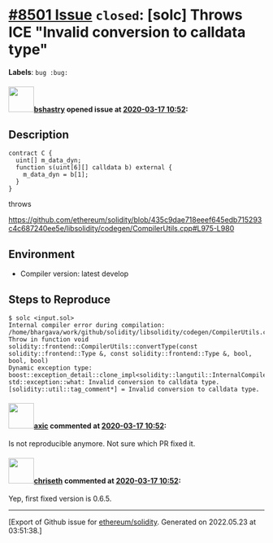 # [\#8501 Issue](https://github.com/ethereum/solidity/issues/8501) `closed`: [solc] Throws ICE "Invalid conversion to calldata type"
**Labels**: `bug :bug:`


#### <img src="https://avatars.githubusercontent.com/u/2388185?v=4" width="50">[bshastry](https://github.com/bshastry) opened issue at [2020-03-17 10:52](https://github.com/ethereum/solidity/issues/8501):

## Description

```
contract C {
  uint[] m_data_dyn;
  function s(uint[6][] calldata b) external {
    m_data_dyn = b[1];
  }
}
```

throws

https://github.com/ethereum/solidity/blob/435c9dae718eeef645edb715293c4c687240ee5e/libsolidity/codegen/CompilerUtils.cpp#L975-L980

## Environment

- Compiler version: latest develop

## Steps to Reproduce

```
$ solc <input.sol>
Internal compiler error during compilation:
/home/bhargava/work/github/solidity/libsolidity/codegen/CompilerUtils.cpp(980): Throw in function void solidity::frontend::CompilerUtils::convertType(const solidity::frontend::Type &, const solidity::frontend::Type &, bool, bool, bool)
Dynamic exception type: boost::exception_detail::clone_impl<solidity::langutil::InternalCompilerError>
std::exception::what: Invalid conversion to calldata type.
[solidity::util::tag_comment*] = Invalid conversion to calldata type.
```

#### <img src="https://avatars.githubusercontent.com/u/20340?v=4" width="50">[axic](https://github.com/axic) commented at [2020-03-17 10:52](https://github.com/ethereum/solidity/issues/8501#issuecomment-625486331):

Is not reproducible anymore. Not sure which PR fixed it.

#### <img src="https://avatars.githubusercontent.com/u/9073706?v=4" width="50">[chriseth](https://github.com/chriseth) commented at [2020-03-17 10:52](https://github.com/ethereum/solidity/issues/8501#issuecomment-625528044):

Yep, first fixed version is 0.6.5.


-------------------------------------------------------------------------------



[Export of Github issue for [ethereum/solidity](https://github.com/ethereum/solidity). Generated on 2022.05.23 at 03:51:38.]

